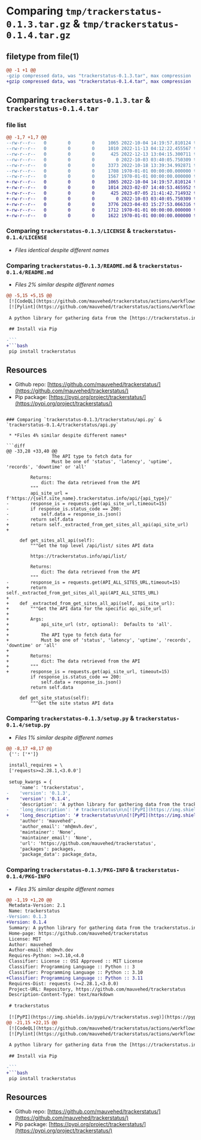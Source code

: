 # Comparing `tmp/trackerstatus-0.1.3.tar.gz` & `tmp/trackerstatus-0.1.4.tar.gz`

## filetype from file(1)

```diff
@@ -1 +1 @@
-gzip compressed data, was "trackerstatus-0.1.3.tar", max compression
+gzip compressed data, was "trackerstatus-0.1.4.tar", max compression
```

## Comparing `trackerstatus-0.1.3.tar` & `trackerstatus-0.1.4.tar`

### file list

```diff
@@ -1,7 +1,7 @@
--rw-r--r--   0        0        0     1065 2022-10-04 14:19:57.810124 trackerstatus-0.1.3/LICENSE
--rw-r--r--   0        0        0     1010 2022-11-13 04:12:22.455567 trackerstatus-0.1.3/README.md
--rw-r--r--   0        0        0      425 2022-12-13 13:04:15.300711 trackerstatus-0.1.3/pyproject.toml
--rw-r--r--   0        0        0        0 2022-10-03 03:40:05.750309 trackerstatus-0.1.3/trackerstatus/__init__.py
--rw-r--r--   0        0        0     3373 2022-10-18 13:39:34.992871 trackerstatus-0.1.3/trackerstatus/api.py
--rw-r--r--   0        0        0     1708 1970-01-01 00:00:00.000000 trackerstatus-0.1.3/setup.py
--rw-r--r--   0        0        0     1567 1970-01-01 00:00:00.000000 trackerstatus-0.1.3/PKG-INFO
+-rw-r--r--   0        0        0     1065 2022-10-04 14:19:57.810124 trackerstatus-0.1.4/LICENSE
+-rw-r--r--   0        0        0     1014 2023-02-07 14:40:53.465952 trackerstatus-0.1.4/README.md
+-rw-r--r--   0        0        0      425 2023-07-05 21:41:42.714932 trackerstatus-0.1.4/pyproject.toml
+-rw-r--r--   0        0        0        0 2022-10-03 03:40:05.750309 trackerstatus-0.1.4/trackerstatus/__init__.py
+-rw-r--r--   0        0        0     3776 2023-04-03 15:27:53.066316 trackerstatus-0.1.4/trackerstatus/api.py
+-rw-r--r--   0        0        0     1712 1970-01-01 00:00:00.000000 trackerstatus-0.1.4/setup.py
+-rw-r--r--   0        0        0     1622 1970-01-01 00:00:00.000000 trackerstatus-0.1.4/PKG-INFO
```

### Comparing `trackerstatus-0.1.3/LICENSE` & `trackerstatus-0.1.4/LICENSE`

 * *Files identical despite different names*

### Comparing `trackerstatus-0.1.3/README.md` & `trackerstatus-0.1.4/README.md`

 * *Files 2% similar despite different names*

```diff
@@ -5,15 +5,15 @@
 [![CodeQL](https://github.com/mauvehed/trackerstatus/actions/workflows/codeql-analysis.yml/badge.svg)](https://github.com/mauvehed/trackerstatus/actions/workflows/codeql-analysis.yml)
 [![Pylint](https://github.com/mauvehed/trackerstatus/actions/workflows/pylint.yml/badge.svg)](https://github.com/mauvehed/trackerstatus/actions/workflows/pylint.yml)
 
 A python library for gathering data from the [https://trackerstatus.info](https://trackerstatus.info) website
 
 ## Install via Pip
 
-```
+```bash
 pip install trackerstatus
 ```
 
 ## Resources
 
 * Github repo: [https://github.com/mauvehed/trackerstatus/](https://github.com/mauvehed/trackerstatus/)
 * Pip package: [https://pypi.org/project/trackerstatus/](https://pypi.org/project/trackerstatus/)
```

### Comparing `trackerstatus-0.1.3/trackerstatus/api.py` & `trackerstatus-0.1.4/trackerstatus/api.py`

 * *Files 4% similar despite different names*

```diff
@@ -33,28 +33,40 @@
                 The API type to fetch data for
                 Must be one of 'status', 'latency', 'uptime', 'records', 'downtime' or 'all'
 
         Returns:
             dict: The data retrieved from the API
         """
         api_site_url = f'https://{self.site_name}.trackerstatus.info/api/{api_type}/'
-        response_is = requests.get(api_site_url,timeout=15)
-        if response_is.status_code == 200:
-            self.data = response_is.json()
-        return self.data
+        return self._extracted_from_get_sites_all_api(api_site_url)
+
 
     def get_sites_all_api(self):
         """Get the top level /api/list/ sites API data
 
         https://trackerstatus.info/api/list/
 
         Returns:
             dict: The data retrieved from the API
         """
-        response_is = requests.get(API_ALL_SITES_URL,timeout=15)
+        return self._extracted_from_get_sites_all_api(API_ALL_SITES_URL)
+
+    def _extracted_from_get_sites_all_api(self, api_site_url):
+        """Get the API data for the specific api_site_url
+        
+        Args:
+            api_site_url (str, optional):  Defaults to 'all'.
+        
+            The API type to fetch data for
+            Must be one of 'status', 'latency', 'uptime', 'records', 'downtime' or 'all'
+        
+        Returns:
+            dict: The data retrieved from the API
+        """
+        response_is = requests.get(api_site_url, timeout=15)
         if response_is.status_code == 200:
             self.data = response_is.json()
         return self.data
 
     def get_site_status(self):
         """Get the site status API data
```

### Comparing `trackerstatus-0.1.3/setup.py` & `trackerstatus-0.1.4/setup.py`

 * *Files 1% similar despite different names*

```diff
@@ -8,17 +8,17 @@
 {'': ['*']}
 
 install_requires = \
 ['requests>=2.28.1,<3.0.0']
 
 setup_kwargs = {
     'name': 'trackerstatus',
-    'version': '0.1.3',
+    'version': '0.1.4',
     'description': 'A python library for gathering data from the trackerstatus.info website',
-    'long_description': '# trackerstatus\n\n[![PyPI](https://img.shields.io/pypi/v/trackerstatus.svg)](https://pypi.org/project/trackerstatus/)\n[![Python Version](https://img.shields.io/pypi/pyversions/trackerstatus.svg)](https://github.com/mauvehed/yourIP/actions/workflows/main.yml)\n[![CodeQL](https://github.com/mauvehed/trackerstatus/actions/workflows/codeql-analysis.yml/badge.svg)](https://github.com/mauvehed/trackerstatus/actions/workflows/codeql-analysis.yml)\n[![Pylint](https://github.com/mauvehed/trackerstatus/actions/workflows/pylint.yml/badge.svg)](https://github.com/mauvehed/trackerstatus/actions/workflows/pylint.yml)\n\nA python library for gathering data from the [https://trackerstatus.info](https://trackerstatus.info) website\n\n## Install via Pip\n\n```\npip install trackerstatus\n```\n\n## Resources\n\n* Github repo: [https://github.com/mauvehed/trackerstatus/](https://github.com/mauvehed/trackerstatus/)\n* Pip package: [https://pypi.org/project/trackerstatus/](https://pypi.org/project/trackerstatus/)\n',
+    'long_description': '# trackerstatus\n\n[![PyPI](https://img.shields.io/pypi/v/trackerstatus.svg)](https://pypi.org/project/trackerstatus/)\n[![Python Version](https://img.shields.io/pypi/pyversions/trackerstatus.svg)](https://github.com/mauvehed/yourIP/actions/workflows/main.yml)\n[![CodeQL](https://github.com/mauvehed/trackerstatus/actions/workflows/codeql-analysis.yml/badge.svg)](https://github.com/mauvehed/trackerstatus/actions/workflows/codeql-analysis.yml)\n[![Pylint](https://github.com/mauvehed/trackerstatus/actions/workflows/pylint.yml/badge.svg)](https://github.com/mauvehed/trackerstatus/actions/workflows/pylint.yml)\n\nA python library for gathering data from the [https://trackerstatus.info](https://trackerstatus.info) website\n\n## Install via Pip\n\n```bash\npip install trackerstatus\n```\n\n## Resources\n\n* Github repo: [https://github.com/mauvehed/trackerstatus/](https://github.com/mauvehed/trackerstatus/)\n* Pip package: [https://pypi.org/project/trackerstatus/](https://pypi.org/project/trackerstatus/)\n',
     'author': 'mauvehed',
     'author_email': 'mh@mvh.dev',
     'maintainer': 'None',
     'maintainer_email': 'None',
     'url': 'https://github.com/mauvehed/trackerstatus',
     'packages': packages,
     'package_data': package_data,
```

### Comparing `trackerstatus-0.1.3/PKG-INFO` & `trackerstatus-0.1.4/PKG-INFO`

 * *Files 3% similar despite different names*

```diff
@@ -1,19 +1,20 @@
 Metadata-Version: 2.1
 Name: trackerstatus
-Version: 0.1.3
+Version: 0.1.4
 Summary: A python library for gathering data from the trackerstatus.info website
 Home-page: https://github.com/mauvehed/trackerstatus
 License: MIT
 Author: mauvehed
 Author-email: mh@mvh.dev
 Requires-Python: >=3.10,<4.0
 Classifier: License :: OSI Approved :: MIT License
 Classifier: Programming Language :: Python :: 3
 Classifier: Programming Language :: Python :: 3.10
+Classifier: Programming Language :: Python :: 3.11
 Requires-Dist: requests (>=2.28.1,<3.0.0)
 Project-URL: Repository, https://github.com/mauvehed/trackerstatus
 Description-Content-Type: text/markdown
 
 # trackerstatus
 
 [![PyPI](https://img.shields.io/pypi/v/trackerstatus.svg)](https://pypi.org/project/trackerstatus/)
@@ -21,15 +22,15 @@
 [![CodeQL](https://github.com/mauvehed/trackerstatus/actions/workflows/codeql-analysis.yml/badge.svg)](https://github.com/mauvehed/trackerstatus/actions/workflows/codeql-analysis.yml)
 [![Pylint](https://github.com/mauvehed/trackerstatus/actions/workflows/pylint.yml/badge.svg)](https://github.com/mauvehed/trackerstatus/actions/workflows/pylint.yml)
 
 A python library for gathering data from the [https://trackerstatus.info](https://trackerstatus.info) website
 
 ## Install via Pip
 
-```
+```bash
 pip install trackerstatus
 ```
 
 ## Resources
 
 * Github repo: [https://github.com/mauvehed/trackerstatus/](https://github.com/mauvehed/trackerstatus/)
 * Pip package: [https://pypi.org/project/trackerstatus/](https://pypi.org/project/trackerstatus/)
```

